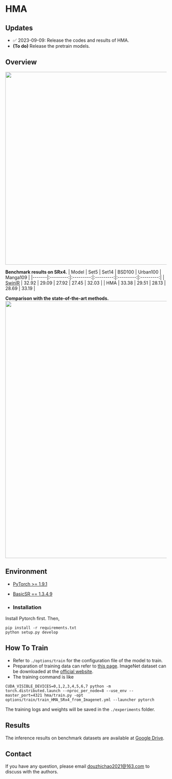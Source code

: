 # HMA

## Updates
- ✅ 2023-09-09: Release the codes and results of HMA.
- **(To do)** Release the pretrain models.

## Overview
<img src="https://github.com/korouuuuu/HMA/blob/main/figs/Comparison.png" width="600"/>


**Benchmark results on SRx4.**
| Model | Set5 | Set14 | BSD100 | Urban100 | Manga109 |
|-------|:---------:|:---------:|:---------:|:---------:|:---------:|
| [SwinIR](https://github.com/JingyunLiang/SwinIR) | 32.92 | 29.09 | 27.92 | 27.45 | 32.03 |
| HMA | 33.38 | 29.51 | 28.13 | 28.69 | 33.19 |

**Comparison with the state-of-the-art methods.**
<img src="https://github.com/korouuuuu/HMA/blob/main/figs/Visual_Results.png" width="800"/>

## Environment
- [PyTorch >= 1.9.1](https://pytorch.org/)
- [BasicSR == 1.3.4.9](https://github.com/XPixelGroup/BasicSR/blob/master/INSTALL.md)

- ### Installation
Install Pytorch first.
Then,
```
pip install -r requirements.txt
python setup.py develop
```

## How To Train
- Refer to `./options/train` for the configuration file of the model to train.
- Preparation of training data can refer to [this page](https://github.com/XPixelGroup/BasicSR/blob/master/docs/DatasetPreparation.md). ImageNet dataset can be downloaded at the [official website](https://image-net.org/challenges/LSVRC/2012/2012-downloads.php).
- The training command is like
```
CUDA_VISIBLE_DEVICES=0,1,2,3,4,5,6,7 python -m torch.distributed.launch --nproc_per_node=8 --use_env --master_port=4321 hma/train.py -opt options/train/train_HMA_SRx4_from_Imagenet.yml --launcher pytorch
```

The training logs and weights will be saved in the `./experiments` folder.

## Results
The inference results on benchmark datasets are available at
[Google Drive](https://drive.google.com/drive/folders/1W30mc0CeNOc_mGUWp9XuKJrQSF4WD7zW?usp=drive_link).


## Contact
If you have any question, please email douzhichao2021@163.com to discuss with the authors.
